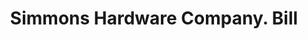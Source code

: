 ---
doi: 10.7916/D8446ZH7
date_other: '1879'
date_other_textual: '1879'
form: printed ephemera
genre:
- Invoices
name:
- Simmons Hardware Company
object_in_context_url: https://biggert.cul.columbia.edu/items/view/ave_biggert_00726
subject_hierarchical_geographic:
- St. Louis, Missouri, United States
subject_name:
- Simmons Hardware Company
title: Simmons Hardware Company. Bill
sort_title: Simmons Hardware Company. Bill
call_number: ave_biggert_00726
coordinates:
- 38.62722222222222,-90.19777777777779
pid: ave_biggert_00726
identifiers: ave_biggert_00726
canvas_id: ldpd:395998
permalink: "/items/ave_biggert_00726/"
layout: iiif-image-page
---